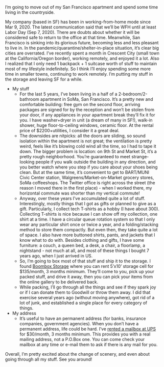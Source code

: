 I’m going to move out of my San Francisco apartment and spend some time living in the countryside.

My company (based in SF) has been in working-from-home mode since Mar 9, 2020. The latest communication said that we’ll be WFH until at least Labor Day (Sep 7, 2020). There are doubts about whether it will be considered safe to return to the office at that time. Meanwhile, San Francisco is sinking into its glorious future, becoming less and less pleasant to live in. In the pandemic/quarantine/shelter-in-place situation, it’s clear big cities are overrated. I’ve recently spent a month in Crescent City (small town at the California/Oregon border), working remotely, and enjoyed it a lot. Also I realized that I only need 1 backpack + 1 suitcase worth of stuff to maintain most of my lifestyle indefinitely. So I think I’ll enjoy spending some more time in smaller towns, continuing to work remotely. I’m putting my stuff in the storage and leaving SF for a while.

* My stuff
    * For the last 5 years, I’ve been living in a half of a 2-bedroom/2-bathroom apartment in SoMa, San Francisco. It’s a pretty new and comfortable building: free gym on the second floor, arriving packages are signed for by the reception and won’t be stolen from your door, if any appliances in your apartment break they’ll fix it for you. I have washer+dryer in unit (a dream of many in SF!), walk-in shower, huge floor-to-ceiling windows, ceramic floor. At the rental price of $2200+utilities, I consider it a great deal.
    * The downsides are nitpicks: all the doors are sliding, so sound isolation within the apartment is not great; the ventilation is pretty weird, feels like it’s blowing cold wind all the time, so I had to tape it down. The bigger problem is location: on 9th St and Market St, it’s a pretty rough neighborhood. You’re guaranteed to meet strange-looking people if you walk outside the building in any direction, and you better watch where you step if you care about your shoes being clean. But at the same time, it’s convenient to get to BART/MUNI Civic Center station, Walgreens/Market-on-Market grocery stores, SoMa coffeeshops. The Twitter office is right across the street (the reason I moved there in the first place) - when I worked there, my horizontal commute was shorter than my vertical commute!
    * Anyway, over these years I’ve accumulated quite a lot of stuff. Interestingly, mostly things that I got as gifts or planned to give as a gift. Particularly, I collect tech T-shirts as a hobby (I have about 300). Collecting T-shirts is nice because I can show off my collection, one shirt at a time. I have a circular queue rotation system so that I only wear any particular shirt once or twice a year, and a folding/stacking method to store them compactly. But even then, they take quite a lot of space. I also have more buttoned shirts, pants, and jackets that I know what to do with. Besides clothing and gifts, I have some furniture: a couch, a queen bed, a desk, a chair, a floorlamp, a nightstand - not much at all, and most of these things I bought 7 years ago, when I just arrived in US.
    * So, I’m going to box most of that stuff and ship it to the storage. I found [Boombox Storage](https://www.boomboxstorage.com/) where you can rent 5’x10’ storage cell for $135/month, 3 months minimum. They’ll come to you, pick up your packed stuff, and drive it away, then you can pick your items from the online gallery to be delivered back.
    * While packing, I’ll go through all the things and see if they spark joy or if I can donate them to Goodwill or throw them away.  I did that exercise several years ago (without moving anywhere), got rid of a lot of junk, and established a single place for every category of things.
* My address
    * It’s useful to have an permanent address (for banks, insurance companies, government agencies). When you don’t have a permanent address, life could be hard. I’ve [rented a mailbox at UPS](https://www.theupsstore.com/mailboxes) for $30/month, 3 months minimum. This provides you with a real mailing address, not a P.O.Box one. You can come check your mailbox at any time or e-mail them to ask if there is any mail for you.

Overall, I’m pretty excited about the change of scenery, and even about going through all my stuff. See you around!
